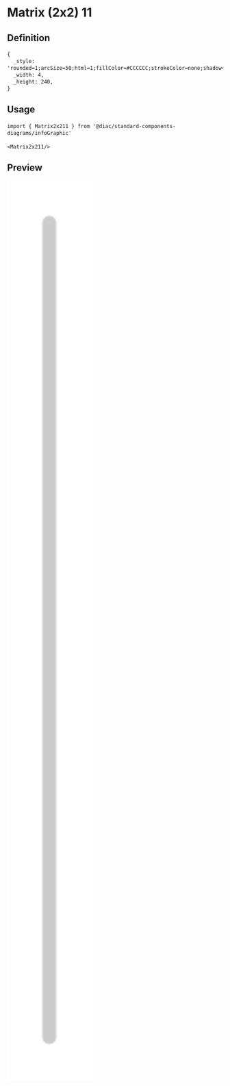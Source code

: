 # Matrix (2x2) 11

## Definition

```
{
  _style: 'rounded=1;arcSize=50;html=1;fillColor=#CCCCCC;strokeColor=none;shadow=0;fontSize=14;fontColor=#FFFFFF;align=center;fontStyle=1;whiteSpace=wrap;horizontal=0;',
  _width: 4,
  _height: 240,
}
```

## Usage

```
import { Matrix2x211 } from '@diac/standard-components-diagrams/infoGraphic'

<Matrix2x211/>
```

## Preview

<img src="./matrix-2x2-11.png" width="200"/>
